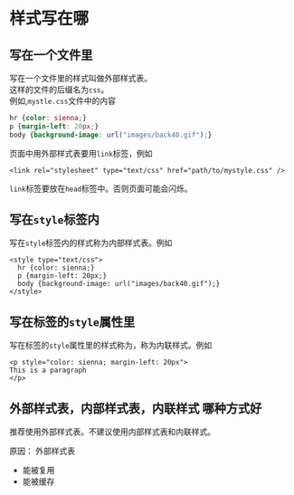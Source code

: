 # 样式写在哪
## 写在一个文件里
写在一个文件里的样式叫做外部样式表。    
这样的文件的后缀名为`css`。    
例如,`mystle.css`文件中的内容
```css
hr {color: sienna;}
p {margin-left: 20px;}
body {background-image: url("images/back40.gif");}
```

页面中用外部样式表要用`link`标签，例如
```
<link rel="stylesheet" type="text/css" href="path/to/mystyle.css" />
```
`link`标签要放在`head`标签中。否则页面可能会闪烁。

## 写在`style`标签内
写在`style`标签内的样式称为内部样式表。例如
```
<style type="text/css">
  hr {color: sienna;}
  p {margin-left: 20px;}
  body {background-image: url("images/back40.gif");}
</style>
```

## 写在标签的`style`属性里
写在标签的`style`属性里的样式称为，称为内联样式。例如
```
<p style="color: sienna; margin-left: 20px">
This is a paragraph
</p>
```

## 外部样式表，内部样式表，内联样式 哪种方式好
推荐使用外部样式表。不建议使用内部样式表和内联样式。

原因：
外部样式表    
* 能被复用
* 能被缓存
